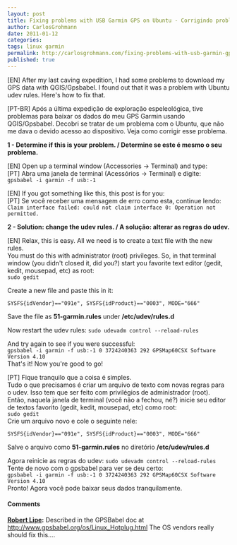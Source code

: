 ```yaml
---
layout: post
title: Fixing problems with USB Garmin GPS on Ubuntu - Corrigindo problemas com GPS Garmin USB no Ubuntu
author: CarlosGrohmann
date: 2011-01-12
categories: 
tags: linux garmin
permalink: http://carlosgrohmann.com/fixing-problems-with-usb-garmin-gps-on-ubuntu-corrigindo-problemas-com-gps-garmin-usb-no-ubuntu/
published: true
---
```



[EN] After my last caving expedition, I had some problems to download my GPS data with QGIS/Gpsbabel. I found out that it was a problem with Ubuntu udev rules. Here's how to fix that.  

[PT-BR] Após a última expedição de exploração espeleológica, tive problemas para baixar os dados do meu GPS Garmin usando QGIS/Gpsbabel. Decobri se tratar de um problema com o Ubuntu, que não me dava o devido acesso ao dispositivo. Veja como corrigir esse problema.  

**1 - Determine if this is your problem. / Determine se este é mesmo o seu problema.**  

[EN] Open up a terminal window (Accessories -> Terminal) and type:  
[PT] Abra uma janela de terminal (Acessórios -> Terminal) e digite:  
`gpsbabel -i garmin -f usb:-1`   

[EN] If you got something like this, this post is for you:  
[PT] Se você receber uma mensagem de erro como esta, continue lendo:  
`Claim interface failed: could not claim interface 0: Operation not permitted.`  

**2 - Solution: change the udev rules. / A solução: alterar as regras do udev.**  

[EN] Relax, this is easy. All we need is to create a text file with the new rules.  
You must do this with administrator (root) privileges. So, in that terminal window (you didn't closed it, did you?) start you favorite text editor (gedit, kedit, mousepad, etc) as root:  
`sudo gedit`  

Create a new file and paste this in it:  

`SYSFS{idVendor}=="091e", SYSFS{idProduct}=="0003", MODE="666"`  

Save the file as  **51-garmin.rules** under **/etc/udev/rules.d**  

Now restart the udev rules: `sudo udevadm control --reload-rules`  

And try again to see if you were successful:  
`gpsbabel -i garmin -f usb:-1 0 3724240363 292 GPSMap60CSX Software Version 4.10`  
That's it! Now you're good to go!  

[PT] Fique tranquilo que a coisa é simples.  
Tudo o que precisamos é criar um arquivo de texto com novas regras para o udev. Isso tem que ser feito com privilégios de administrador (root).  
Então, naquela janela de terminal (você não a fechou, né?) inicie seu editor de textos favorito (gedit, kedit, mousepad, etc) como root:  
`sudo gedit`  
Crie um arquivo novo e cole o seguinte nele:  

`SYSFS{idVendor}=="091e", SYSFS{idProduct}=="0003", MODE="666"`  

Salve o arquivo como **51-garmin.rules** no diretório **/etc/udev/rules.d**  

Agora reinicie as regras do udev: `sudo udevadm control --reload-rules`  
Tente de novo com o gpsbabel para ver se deu certo:  
`gpsbabel -i garmin -f usb:-1 0 3724240363 292 GPSMap60CSX Software Version 4.10`  
Pronto! Agora você pode baixar seus dados tranquilamente.



#### Comments

**[Robert Lipe](#22 "2011-01-14 03:02:24"):** Described in the GPSBabel doc at <http://www.gpsbabel.org/os/Linux_Hotplug.html> The OS vendors really should fix this....



